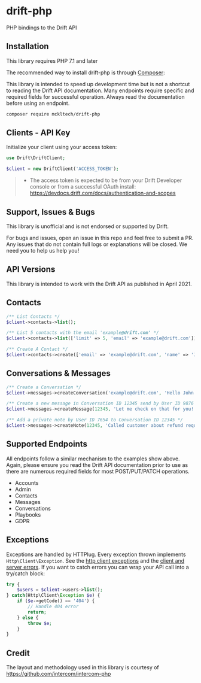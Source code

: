 # drift-php

PHP bindings to the Drift API

## Installation

This library requires PHP 7.1 and later

The recommended way to install drift-php is through [Composer](https://getcomposer.org):

This library is intended to speed up development time but is not a shortcut to reading the Drift API documentation. Many endpoints require specific and required fields for successful operation. Always read the documentation before using an endpoint.

```sh
composer require mckltech/drift-php
```

## Clients - API Key 

Initialize your client using your access token:

```php
use Drift\DriftClient;

$client = new DriftClient('ACCESS_TOKEN');
```

> - The access token is expected to be from your Drift Developer console or from a successful OAuth install: https://devdocs.drift.com/docs/authentication-and-scopes


## Support, Issues & Bugs

This library is unofficial and is not endorsed or supported by Drift.

For bugs and issues, open an issue in this repo and feel free to submit a PR. Any issues that do not contain full logs or explanations will be closed. We need you to help us help you!

## API Versions

This library is intended to work with the Drift API as published in April 2021.

## Contacts

```php
/** List Contacts */
$client->contacts->list();

/** List 5 contacts with the email 'example@drift.com' */
$client->contacts->list(['limit' => 5, 'email' => 'example@drift.com']);

/** Create A Contact */
$client->contacts->create(['email' => 'example@drift.com', 'name' => 'John Drift']);
```

## Conversations & Messages

```php
/** Create a Conversation */
$client->messages->createConversation('example@drift.com', 'Hello John!');

/** Create a new message in Conversation ID 12345 send by User ID 9876 */
$client->messages->createMessage(12345, 'Let me check on that for you!', 9876);

/** Add a private note by User ID 7654 to Conversation ID 12345 */
$client->messages->createNote(12345, 'Called customer about refund request', 7654);
```

## Supported Endpoints

All endpoints follow a similar mechanism to the examples show above. Again, please ensure you read the Drift API documentation prior to use as there are numerous required fields for most POST/PUT/PATCH operations.

- Accounts
- Admin
- Contacts
- Messages
- Conversations
- Playbooks
- GDPR

## Exceptions

Exceptions are handled by HTTPlug. Every exception thrown implements `Http\Client\Exception`. See the [http client exceptions](http://docs.php-http.org/en/latest/httplug/exceptions.html) and the [client and server errors](http://docs.php-http.org/en/latest/plugins/error.html). If you want to catch errors you can wrap your API call into a try/catch block:

```php
try {
    $users = $client->users->list();
} catch(Http\Client\Exception $e) {
    if ($e->getCode() == '404') {
        // Handle 404 error
        return;
    } else {
        throw $e;
    }
}
```

## Credit

The layout and methodology used in this library is courtesy of https://github.com/intercom/intercom-php


